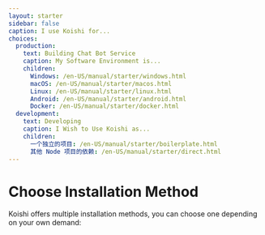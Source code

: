 ```yaml
---
layout: starter
sidebar: false
caption: I use Koishi for...
choices:
  production:
    text: Building Chat Bot Service
    caption: My Software Environment is...
    children:
      Windows: /en-US/manual/starter/windows.html
      macOS: /en-US/manual/starter/macos.html
      Linux: /en-US/manual/starter/linux.html
      Android: /en-US/manual/starter/android.html
      Docker: /en-US/manual/starter/docker.html
  development:
    text: Developing
    caption: I Wish to Use Koishi as...
    children:
      一个独立的项目: /en-US/manual/starter/boilerplate.html
      其他 Node 项目的依赖: /en-US/manual/starter/direct.html
---
```


# Choose Installation Method

Koishi offers multiple installation methods, you can choose one depending on your own demand:

